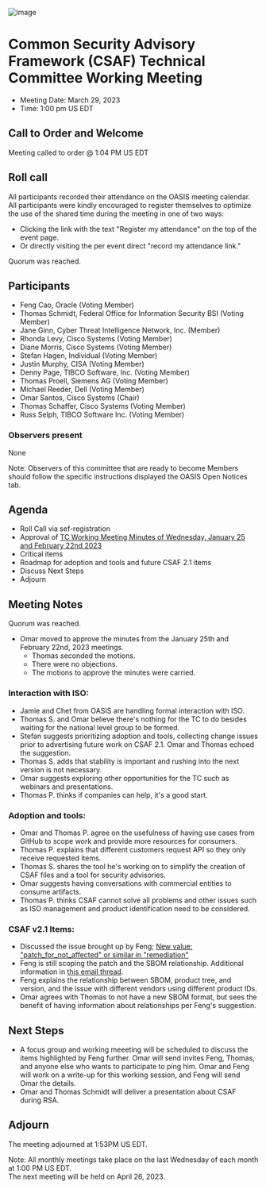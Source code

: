 ![image](https://user-images.githubusercontent.com/1690898/139102180-5c1e2583-14f1-4f58-ab2b-9e3807ed529c.png)

# Common Security Advisory Framework (CSAF) Technical Committee Working Meeting

- Meeting Date: March 29, 2023
- Time: 1:00 pm US EDT

## Call to Order and Welcome

Meeting called to order @ 1:04 PM US EDT

## Roll call

All participants recorded their attendance on the OASIS meeting calendar. 
All participants were kindly encouraged to register themselves to optimize the use of the shared time during the meeting in one of two ways:
- Clicking the link with the text "Register my attendance" on the top of the event page.
- Or directly visiting the per event direct "record my attendance link." 

Quorum was reached.


## Participants

- Feng Cao, Oracle (Voting Member)
- Thomas Schmidt, Federal Office for Information Security BSI (Voting Member)
- Jane Ginn, Cyber Threat Intelligence Network, Inc. (Member)
- Rhonda Levy, Cisco Systems (Voting Member)
- Diane Morris, Cisco Systems (Voting Member)
- Stefan Hagen, Individual (Voting Member)
- Justin Murphy, CISA (Voting Member)
- Denny Page, TIBCO Software, Inc. (Voting Member)
- Thomas Proell, Siemens AG (Voting Member)
- Michael Reeder, Dell (Voting Member)
- Omar Santos, Cisco Systems (Chair)
- Thomas Schaffer, Cisco Systems (Voting Member)
- Russ Selph, TIBCO Software Inc. (Voting Member)

### Observers present

None

Note: Observers of this committee that are ready to become Members should follow the specific instructions displayed the OASIS Open Notices tab.

## Agenda
- Roll Call via sef-registration
- Approval of [TC Working Meeting Minutes of Wednesday, January 25 and February 22nd 2023](https://github.com/oasis-tcs/csaf/tree/master/meeting_minutes/2023)
- Critical items
- Roadmap for adoption and tools and future CSAF 2.1 items
- Discuss Next Steps
- Adjourn

## Meeting Notes

Quorum was reached. 

- Omar moved to approve the minutes from the January 25th and February 22nd, 2023 meetings.
  - Thomas seconded the motions.
  - There were no objections.
  - The motions to approve the minutes were carried.

### Interaction with ISO:
- Jamie and Chet from OASIS are handling formal interaction with ISO.
- Thomas S. and Omar believe there's nothing for the TC to do besides waiting for the national level group to be formed.
- Stefan suggests prioritizing adoption and tools, collecting change issues prior to advertising future work on CSAF 2.1. Omar and Thomas echoed the suggestion.
- Thomas S. adds that stability is important and rushing into the next version is not necessary.
- Omar suggests exploring other opportunities for the TC such as webinars and presentations.
- Thomas P. thinks if companies can help, it's a good start.

### Adoption and tools:
- Omar and Thomas P. agree on the usefulness of having use cases from GitHub to scope work and provide more resources for consumers.
- Thomas P. explains that different customers request API so they only receive requested items.
- Thomas S. shares the tool he's working on to simplify the creation of CSAF files and a tool for security advisories.
- Omar suggests having conversations with commercial entities to consume artifacts.
- Thomas P. thinks CSAF cannot solve all problems and other issues such as ISO management and product identification need to be considered.

### CSAF v2.1 Items:
- Discussed the issue brought up by Feng; [New value: "patch_for_not_affected" or similar in "remediation" ](https://github.com/oasis-tcs/csaf/issues/563)
- Feng is still scoping the patch and the SBOM relationship. Additional information in [this email thread](https://lists.oasis-open.org/archives/csaf/202303/msg00003.html).
- Feng explains the relationship between SBOM, product tree, and version, and the issue with different vendors using different product IDs.
- Omar agrees with Thomas to not have a new SBOM format, but sees the benefit of having information about relationships per Feng's suggestion.


## Next Steps
- A focus group and working meeeting will be scheduled to discuss the items highlighted by Feng further. Omar will send invites Feng, Thomas, and anyone else who wants to participate to ping him. Omar and Feng will work on a write-up for this working session, and Feng will send Omar the details.
- Omar and Thomas Schmidt will deliver a presentation about CSAF during RSA.

## Adjourn
The meeting adjourned at 1:53PM US EDT.

Note: All monthly meetings take place on the last Wednesday of each month at 1:00 PM US EDT.     
The next meeting will be held on April 26, 2023.  
